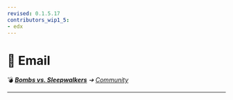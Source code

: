 ```yaml
---
revised: 0.1.5.17
contributors_wip1_5:
- edx
---
```


# 📄 Email

💣 ***[Bombs vs. Sleepwalkers][home]** ➔ [Community][community]*

****

[home]: /README.md
[community]: /community/readme.md
